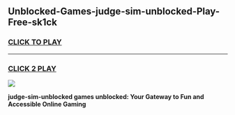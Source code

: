 
## Unblocked-Games-judge-sim-unblocked-Play-Free-sk1ck
<h3>
<a href="https://premium76.site?title=judge-sim-unblocked&ref=23A">CLICK TO PLAY</a></h3>
<hr>

<h3>
<a href="https://premium76.site?title=judge-sim-unblocked&ref=23A">CLICK 2 PLAY</a>
  
</h3>

<a href="https://premium76.site?title=judge-sim-unblocked&ref=23A"><img src="https://clearcache.store/games.png"></a>


**judge-sim-unblocked games unblocked: Your Gateway to Fun and Accessible Online Gaming**
